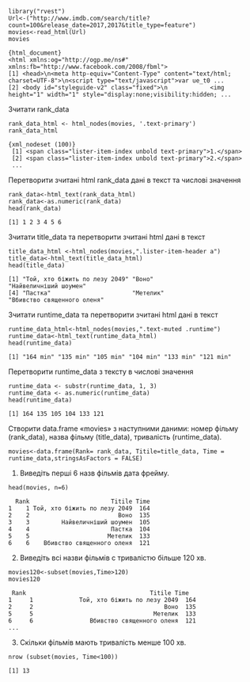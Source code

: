 ```
library("rvest")
Url<-("http://www.imdb.com/search/title?count=100&release_date=2017,2017&title_type=feature")
movies<-read_html(Url)
movies
```
```
{html_document}
<html xmlns:og="http://ogp.me/ns#" xmlns:fb="http://www.facebook.com/2008/fbml">
[1] <head>\n<meta http-equiv="Content-Type" content="text/html; charset=UTF-8">\n<script type="text/javascript">var ue_t0 ...
[2] <body id="styleguide-v2" class="fixed">\n            <img height="1" width="1" style="display:none;visibility:hidden; ...
```
Зчитати rank_data
```
rank_data_html <- html_nodes(movies, '.text-primary')
rank_data_html
```
```
{xml_nodeset (100)}
 [1] <span class="lister-item-index unbold text-primary">1.</span>
 [2] <span class="lister-item-index unbold text-primary">2.</span>
 ...
```
Перетворити зчитані html rank_data дані в текст та числові значення
```
rank_data<-html_text(rank_data_html)
rank_data<-as.numeric(rank_data)
head(rank_data)
```
```
[1] 1 2 3 4 5 6
```
Зчитати title_data та перетворити зчитані html дані в текст
```
title_data_html <-html_nodes(movies,".lister-item-header a")
title_data<-html_text(title_data_html)
head(title_data)
```
```
[1] "Той, хто біжить по лезу 2049" "Воно"                         "Найвеличніший шоумен"        
[4] "Пастка"                       "Метелик"                      "Вбивство священного оленя" 
```
Зчитати runtime_data та перетворити зчитані html дані в текст
```
runtime_data_html<-html_nodes(movies,".text-muted .runtime")
runtime_data<-html_text(runtime_data_html)
head(runtime_data)
```
```
[1] "164 min" "135 min" "105 min" "104 min" "133 min" "121 min"
```
Перетворити runtime_data  з тексту в числові значення
```
runtime_data <- substr(runtime_data, 1, 3)
runtime_data <- as.numeric(runtime_data)
head(runtime_data)
```
```
[1] 164 135 105 104 133 121
```
Створити data.frame «movies» з наступними даними:
номер фільму (rank_data), назва фільму (title_data), тривалість (runtime_data).
```
movies<-data.frame(Rank= rank_data, Titile=title_data, Time = runtime_data,stringsAsFactors = FALSE)
```
1. Виведіть перші 6 назв фільмів дата фрейму.
```
head(movies, n=6)
```
```
  Rank                       Titile Time
1    1 Той, хто біжить по лезу 2049  164
2    2                         Воно  135
3    3         Найвеличніший шоумен  105
4    4                       Пастка  104
5    5                      Метелик  133
6    6    Вбивство священного оленя  121
```
2. Виведіть всі назви фільмів с тривалістю більше 120 хв.
```
movies120<-subset(movies,Time>120)
movies120
```
```
 Rank                                   Titile Time
1     1             Той, хто біжить по лезу 2049  164
2     2                                     Воно  135
5     5                                  Метелик  133
6     6                Вбивство священного оленя  121
...
```
3. Скільки фільмів мають тривалість менше 100 хв.
```
nrow (subset(movies, Time<100))
```
```
[1] 13
```
